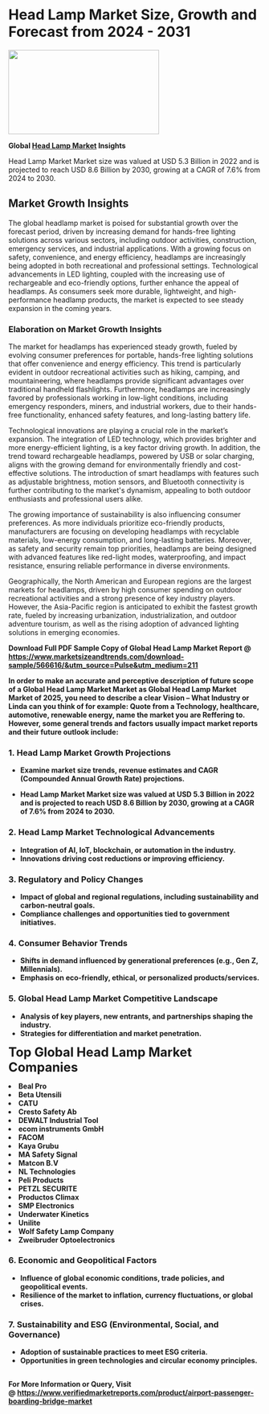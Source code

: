 <H1>Head Lamp Market Size, Growth and Forecast from 2024 - 2031</H1><img class="aligncenter size-medium wp-image-584254" src="https://thirdeyenews.in/wp-content/uploads/2024/09/Global-Market-Research-300x168.jpeg" alt="" width="300" height="168" /><p><strong>Global&nbsp;<a href="https://www.marketsizeandtrends.com/download-sample/566616/&amp;utm_source=Pulse&amp;utm_medium=211">Head Lamp Market</a> Insights</strong></p><p>Head Lamp Market Market size was valued at USD 5.3 Billion in 2022 and is projected to reach USD 8.6 Billion by 2030, growing at a CAGR of 7.6% from 2024 to 2030.</p><p><h2>Market Growth Insights</h2> <p>The global headlamp market is poised for substantial growth over the forecast period, driven by increasing demand for hands-free lighting solutions across various sectors, including outdoor activities, construction, emergency services, and industrial applications. With a growing focus on safety, convenience, and energy efficiency, headlamps are increasingly being adopted in both recreational and professional settings. Technological advancements in LED lighting, coupled with the increasing use of rechargeable and eco-friendly options, further enhance the appeal of headlamps. As consumers seek more durable, lightweight, and high-performance headlamp products, the market is expected to see steady expansion in the coming years.</p> <p><strong></strong></p> <h3>Elaboration on Market Growth Insights</h3> <p>The market for headlamps has experienced steady growth, fueled by evolving consumer preferences for portable, hands-free lighting solutions that offer convenience and energy efficiency. This trend is particularly evident in outdoor recreational activities such as hiking, camping, and mountaineering, where headlamps provide significant advantages over traditional handheld flashlights. Furthermore, headlamps are increasingly favored by professionals working in low-light conditions, including emergency responders, miners, and industrial workers, due to their hands-free functionality, enhanced safety features, and long-lasting battery life.</p> <p>Technological innovations are playing a crucial role in the market’s expansion. The integration of LED technology, which provides brighter and more energy-efficient lighting, is a key factor driving growth. In addition, the trend toward rechargeable headlamps, powered by USB or solar charging, aligns with the growing demand for environmentally friendly and cost-effective solutions. The introduction of smart headlamps with features such as adjustable brightness, motion sensors, and Bluetooth connectivity is further contributing to the market's dynamism, appealing to both outdoor enthusiasts and professional users alike.</p> <p>The growing importance of sustainability is also influencing consumer preferences. As more individuals prioritize eco-friendly products, manufacturers are focusing on developing headlamps with recyclable materials, low-energy consumption, and long-lasting batteries. Moreover, as safety and security remain top priorities, headlamps are being designed with advanced features like red-light modes, waterproofing, and impact resistance, ensuring reliable performance in diverse environments.</p> <p>Geographically, the North American and European regions are the largest markets for headlamps, driven by high consumer spending on outdoor recreational activities and a strong presence of key industry players. However, the Asia-Pacific region is anticipated to exhibit the fastest growth rate, fueled by increasing urbanization, industrialization, and outdoor adventure tourism, as well as the rising adoption of advanced lighting solutions in emerging economies.</p> <p><strong></p><p><span class=""><strong>Download Full PDF Sample Copy of Global Head Lamp Market Report</strong> @ <a href="https://www.marketsizeandtrends.com/download-sample/566616/&amp;utm_source=Pulse&amp;utm_medium=211" target="_blank">https://www.marketsizeandtrends.com/download-sample/566616/&amp;utm_source=Pulse&amp;utm_medium=211</a></span></p><p>In order to make an accurate and perceptive description of future scope of a Global&nbsp;Head Lamp Market Market as Global&nbsp;Head Lamp Market Market of 2025, you need to describe a clear Vision &ndash; What Industry or Linda can you think of for example: Quote from a Technology, healthcare, automotive, renewable energy, name the market you are Reffering to. However, some general trends and factors usually impact market reports and their future outlook include:</p><h3>1.&nbsp;<strong>Head Lamp Market Growth Projections</strong></h3><ul><li>Examine market size trends, revenue estimates and CAGR (Compounded Annual Growth Rate) projections.</li><li><p>Head Lamp Market Market size was valued at USD 5.3 Billion in 2022 and is projected to reach USD 8.6 Billion by 2030, growing at a CAGR of 7.6% from 2024 to 2030.</p></li></ul><h3>2.&nbsp;<strong>Head Lamp Market Technological Advancements</strong></h3><ul><li>Integration of AI, IoT, blockchain, or automation in the industry.</li><li>Innovations driving cost reductions or improving efficiency.</li></ul><h3>3.&nbsp;<strong>Regulatory and Policy Changes</strong></h3><ul><li>Impact of global and regional regulations, including sustainability and carbon-neutral goals.</li><li>Compliance challenges and opportunities tied to government initiatives.</li></ul><h3>4.&nbsp;<strong>Consumer Behavior Trends</strong></h3><ul><li>Shifts in demand influenced by generational preferences (e.g., Gen Z, Millennials).</li><li>Emphasis on eco-friendly, ethical, or personalized products/services.</li></ul><h3>5.&nbsp;<strong>Global Head Lamp Market Competitive Landscape</strong></h3><ul><li>Analysis of key players, new entrants, and partnerships shaping the industry.</li><li>Strategies for differentiation and market penetration.</li></ul><p data-pm-slice="1 1 []"><span style="color: inherit; font-family: inherit; font-size: 25px;">Top Global Head Lamp Market Companies</span></p><div class="" data-test-id=""><p><li>Beal Pro</li><li> Beta Utensili</li><li> CATU</li><li> Cresto Safety Ab</li><li> DEWALT Industrial Tool</li><li> ecom instruments GmbH</li><li> FACOM</li><li> Kaya Grubu</li><li> MA Safety Signal</li><li> Matcon B.V</li><li> NL Technologies</li><li> Peli Products</li><li> PETZL SECURITE</li><li> Productos Climax</li><li> SMP Electronics</li><li> Underwater Kinetics</li><li> Unilite</li><li> Wolf Safety Lamp Company</li><li> Zweibruder Optoelectronics</li></p></div><h3>6.&nbsp;<strong>Economic and Geopolitical Factors</strong></h3><ul><li>Influence of global economic conditions, trade policies, and geopolitical events.</li><li>Resilience of the market to inflation, currency fluctuations, or global crises.</li></ul><h3>7.&nbsp;<strong>Sustainability and ESG (Environmental, Social, and Governance)</strong></h3><ul><li>Adoption of sustainable practices to meet ESG criteria.</li><li>Opportunities in green technologies and circular economy principles.</li></ul><h2><strong style="font-size: 14px;">For More Information or Query, Visit @&nbsp;</strong><a style="background-color: #ffffff; font-size: 14px;" href="https://www.marketsizeandtrends.com/report/head-lamp-market/" target="_blank">https://www.verifiedmarketreports.com/product/airport-passenger-boarding-bridge-market</a></h2>
